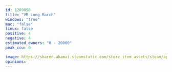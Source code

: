 ```yaml
---
id: 1289890
title: "VR Long March"
windows: "true"
mac: "false"
linux: false
positive: 4
negative: 4
estimated_owners: "0 - 20000"
peak_ccu: 0

image: https://shared.akamai.steamstatic.com/store_item_assets/steam/apps/1289890/header.jpg?t=1731318350
opinions:
---
```


